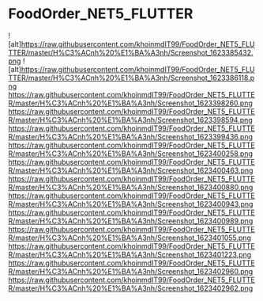 # FoodOrder_NET5_FLUTTER
![alt]https://raw.githubusercontent.com/khoinmdIT99/FoodOrder_NET5_FLUTTER/master/H%C3%ACnh%20%E1%BA%A3nh/Screenshot_1623385432.png
![alt]https://raw.githubusercontent.com/khoinmdIT99/FoodOrder_NET5_FLUTTER/master/H%C3%ACnh%20%E1%BA%A3nh/Screenshot_1623386118.png
https://raw.githubusercontent.com/khoinmdIT99/FoodOrder_NET5_FLUTTER/master/H%C3%ACnh%20%E1%BA%A3nh/Screenshot_1623398260.png
https://raw.githubusercontent.com/khoinmdIT99/FoodOrder_NET5_FLUTTER/master/H%C3%ACnh%20%E1%BA%A3nh/Screenshot_1623398594.png
https://raw.githubusercontent.com/khoinmdIT99/FoodOrder_NET5_FLUTTER/master/H%C3%ACnh%20%E1%BA%A3nh/Screenshot_1623399436.png
https://raw.githubusercontent.com/khoinmdIT99/FoodOrder_NET5_FLUTTER/master/H%C3%ACnh%20%E1%BA%A3nh/Screenshot_1623400258.png
https://raw.githubusercontent.com/khoinmdIT99/FoodOrder_NET5_FLUTTER/master/H%C3%ACnh%20%E1%BA%A3nh/Screenshot_1623400463.png
https://raw.githubusercontent.com/khoinmdIT99/FoodOrder_NET5_FLUTTER/master/H%C3%ACnh%20%E1%BA%A3nh/Screenshot_1623400880.png
https://raw.githubusercontent.com/khoinmdIT99/FoodOrder_NET5_FLUTTER/master/H%C3%ACnh%20%E1%BA%A3nh/Screenshot_1623400943.png
https://raw.githubusercontent.com/khoinmdIT99/FoodOrder_NET5_FLUTTER/master/H%C3%ACnh%20%E1%BA%A3nh/Screenshot_1623400989.png
https://raw.githubusercontent.com/khoinmdIT99/FoodOrder_NET5_FLUTTER/master/H%C3%ACnh%20%E1%BA%A3nh/Screenshot_1623401055.png
https://raw.githubusercontent.com/khoinmdIT99/FoodOrder_NET5_FLUTTER/master/H%C3%ACnh%20%E1%BA%A3nh/Screenshot_1623401223.png
https://raw.githubusercontent.com/khoinmdIT99/FoodOrder_NET5_FLUTTER/master/H%C3%ACnh%20%E1%BA%A3nh/Screenshot_1623402960.png
https://raw.githubusercontent.com/khoinmdIT99/FoodOrder_NET5_FLUTTER/master/H%C3%ACnh%20%E1%BA%A3nh/Screenshot_1623402962.png
